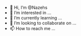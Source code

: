 - 👋 Hi, I’m @Nazehs
- 👀 I’m interested in ...
- 🌱 I’m currently learning ...
- 💞️ I’m looking to collaborate on ...
- 📫 How to reach me ...

<!---
Nazehs/Nazehs is a ✨ special ✨ repository because its `README.md` (this file) appears on your GitHub profile.
You can click the Preview link to take a look at your changes.
--->
